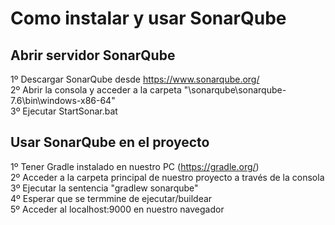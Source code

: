 
# Como instalar y usar SonarQube

## Abrir servidor SonarQube

1º Descargar SonarQube desde https://www.sonarqube.org/ <br />
2º Abrir la consola y acceder a la carpeta "\sonarqube\sonarqube-7.6\bin\windows-x86-64" <br />
3º Ejecutar StartSonar.bat <br />

## Usar SonarQube en el proyecto

1º Tener Gradle instalado en nuestro PC (https://gradle.org/) <br />
2º Acceder a la carpeta principal de nuestro proyecto a través de la consola <br />
3º Ejecutar la sentencia "gradlew sonarqube" <br />
4º Esperar que se termmine de ejecutar/buildear <br />
5º Acceder al localhost:9000 en nuestro navegador <br />

